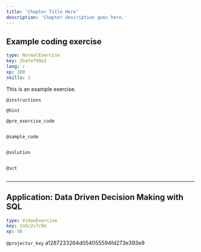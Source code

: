 ```yaml
---
title: 'Chapter Title Here'
description: 'Chapter description goes here.'
---
```


## Example coding exercise

```yaml
type: NormalExercise
key: 2bafef99a3
lang: r
xp: 100
skills: 1
```

This is an example exercise.

`@instructions`


`@hint`


`@pre_exercise_code`
```{r}

```

`@sample_code`
```{r}

```

`@solution`
```{r}

```

`@sct`
```{r}

```

---

## Application: Data Driven Decision Making with SQL

```yaml
type: VideoExercise
key: 2a5c2c7c9e
xp: 50
```

`@projector_key`
a1287233264d054055594fd273e393e9
